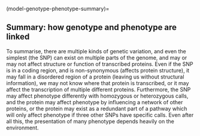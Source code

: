 (model-genotype-phenotype-summary)=
## Summary: how genotype and phenotype are linked

[//]: # (TODO: Write or delete. If delete, remove link in c02/0-index.md)
[//]: # (TODO: Draw the scientific model)

To summarise, there are multiple kinds of genetic variation, and even the simplest (the SNP) can exist on multiple parts of the genome, and may or may not affect structure or function of transcribed proteins. 
Even if the SNP is in a coding region, and is non-synonymous (affects protein structure), it may fall in a disordered region of a protein (leaving us without structural information), we may not know where that protein is transcribed, or it may affect the transcription of multiple different proteins. 
Furthermore, the SNP may affect phenotype differently with homozygous or heterozygous calls, and the protein may affect phenotype by influencing a network of other proteins, or the protein may exist as a redundant part of a pathway which will only affect phenotype if three other SNPs have specific calls. 
Even after all this, the presentation of many phenotype depends heavily on the environment.